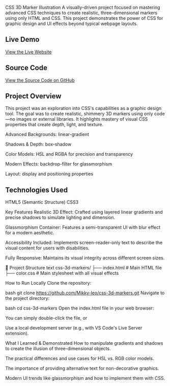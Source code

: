 CSS 3D Marker Illustration
A visually-driven project focused on mastering advanced CSS techniques to create realistic, three-dimensional markers using only HTML and CSS. This project demonstrates the power of CSS for graphic design and UI effects beyond typical webpage layouts.

## Live Demo
[View the Live Website](https://michaels-realistic-3d-markers.netlify.app/)


## Source Code
[View the Source Code on GitHub](https://github.com/Mikky-leo/Realistic-3d-Markers)

## Project Overview
This project was an exploration into CSS's capabilities as a graphic design tool. The goal was to create realistic, shimmery 3D markers using only code—no images or external libraries. It highlights mastery of visual CSS properties that create depth, light, and texture.

Advanced Backgrounds: linear-gradient

Shadows & Depth: box-shadow

Color Models: HSL and RGBA for precision and transparency

Modern Effects: backdrop-filter for glassmorphism

Layout: display and positioning properties


## Technologies Used
HTML5 (Semantic Structure)
CSS3

Key Features
Realistic 3D Effect: Crafted using layered linear gradients and precise shadows to simulate lighting and dimension.

Glassmorphism Container: Features a semi-transparent UI with blur effect for a modern aesthetic.

Accessibility Included: Implements screen-reader-only text to describe the visual content for users with disabilities.

Fully Responsive: Maintains its visual integrity across different screen sizes.

📁 Project Structure
text
css-3d-markers/
├── index.html          # Main HTML file
├── color.css           # Main stylesheet with all visual effects
            
    
How to Run Locally
Clone the repository:

bash
git clone https://github.com/Mikky-leo/css-3d-markers.git
Navigate to the project directory:

bash
cd css-3d-markers
Open the index.html file in your web browser:

You can simply double-click the file, or

Use a local development server (e.g., with VS Code's Live Server extension).

What I Learned & Demonstrated
How to manipulate gradients and shadows to create the illusion of three-dimensional objects.

The practical differences and use cases for HSL vs. RGB color models.

The importance of providing alternative text for non-decorative graphics.

Modern UI trends like glassmorphism and how to implement them with CSS.

